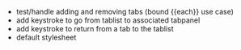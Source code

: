- test/handle adding and removing tabs (bound {{each}} use case)
- add keystroke to go from tablist to associated tabpanel
- add keystroke to return from a tab to the tablist
- default stylesheet

